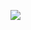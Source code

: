 ![](https://github-readme-stats.vercel.app/api/top-langs/?username=rail5&langs_count=10&hide=css,scss,html,makefile,inno%20setup&layout=compact&title_color=C14A37&text_color=FFB26B&icon_color=0891b2&bg_color=272822&hide_border=false&locale=en)
